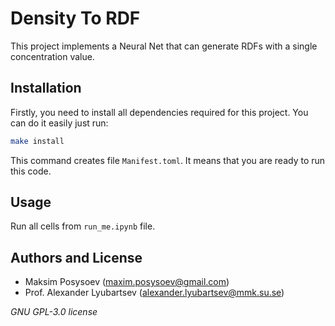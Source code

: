 # Density To RDF

This project implements a Neural Net that can generate RDFs with a single concentration value.

## Installation

Firstly, you need to install all dependencies required for this project. You can do it easily just run:

```bash
make install
```

This command creates file `Manifest.toml`. It means that you are ready to run this code.

## Usage

Run all cells from `run_me.ipynb` file.

## Authors and License

- Maksim Posysoev (<maxim.posysoev@gmail.com>)
- Prof. Alexander Lyubartsev (<alexander.lyubartsev@mmk.su.se>)

*GNU GPL-3.0 license*

